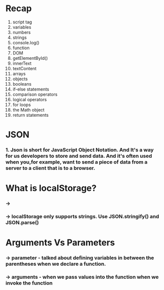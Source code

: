 # Recap

1. script tag
2. variables
3. numbers
4. strings
5. console.log()
6. function
7. DOM
8. getElementById()
9. innerText
10. textContent
11. arrays
12. objects
13. booleans
14. if-else statements
15. comparison operators
16. logical operators
17. for loops
18. the Math object
19. return statements

# JSON

### 1. Json is short for JavaScript Object Notation. And It's a way for us developers to store and send data. And it's often used when you,for example, want to send a piece of data from a server to a client that is to a browser.

# What is localStorage?

### ->

### -> **localStorage** only supports strings. Use **JSON.stringify()** and **JSON.parse()**

# Arguments Vs Parameters

### -> parameter - talked about defining variables in between the parentheses when we declare a function.

### -> arguments - when we pass values into the function when we invoke the function
